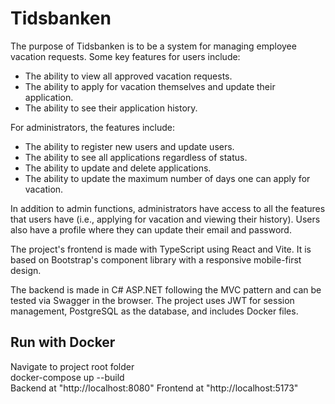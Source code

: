 # Tidsbanken  

The purpose of Tidsbanken is to be a system for managing employee vacation requests. Some key features for users include:

- The ability to view all approved vacation requests.
- The ability to apply for vacation themselves and update their application.
- The ability to see their application history.

For administrators, the features include:

- The ability to register new users and update users.
- The ability to see all applications regardless of status.
- The ability to update and delete applications.
- The ability to update the maximum number of days one can apply for vacation.

In addition to admin functions, administrators have access to all the features that users have (i.e., applying for vacation and viewing their history). Users also have a profile where they can update their email and password.

The project's frontend is made with TypeScript using React and Vite. It is based on Bootstrap's component library with a responsive mobile-first design.

The backend is made in C# ASP.NET following the MVC pattern and can be tested via Swagger in the browser. The project uses JWT for session management, PostgreSQL as the database, and includes Docker files.

## Run with Docker  
Navigate to project root folder  
docker-compose up --build  
Backend at "http://localhost:8080"
Frontend at "http://localhost:5173"
